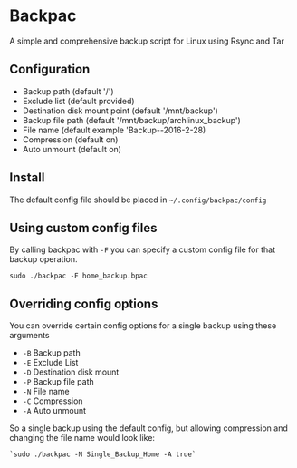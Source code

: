 # Backpac

A simple and comprehensive backup script for Linux using Rsync and Tar

## Configuration

* Backup path 			(default '/')
* Exclude list 			(default provided)
* Destination disk mount point 	(default '/mnt/backup')
* Backup file path 		(default '/mnt/backup/archlinux_backup')
* File name 			(default example 'Backup--2016-2-28)
* Compression 			(default on)
* Auto unmount 			(default on)

## Install
The default config file should be placed in `~/.config/backpac/config`

## Using custom config files

By calling backpac with `-F` you can specify a custom config file for that backup operation.

`sudo ./backpac -F home_backup.bpac`

## Overriding config options

You can override certain config options for a single backup using these arguments

* `-B`	Backup path
* `-E`	Exclude List
* `-D`	Destination disk mount
* `-P`	Backup file path
* `-N`	File name
* `-C`	Compression
* `-A`	Auto unmount

So a single backup using the default config, but allowing compression and changing the file name
would look like:

	`sudo ./backpac -N Single_Backup_Home -A true`
